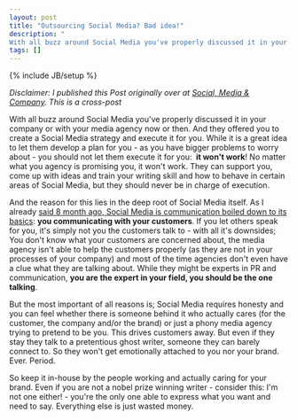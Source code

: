 ```yaml
---
layout: post
title: "Outsourcing Social Media? Bad idea!"
description: "
With all buzz around Social Media you've properly discussed it in your company or with your media agency now or then. And they offered you to create a Social Media strategy and&nbsp;execute it for you. While it is a great idea to let them develop a plan for you - as you have bigger problems to worry about - you should not let them execute it for you: **&nbsp;it won't work**! No matter what you agency is promising you, it won't work. They can support you, come up with ideas and train your writing skill and how to behave in certain areas of Social Media, but they should never be in charge of execution."
tags: []
---
```

{% include JB/setup %}

_Disclaimer: I published this Post originally over at [Social, Media & Company](http://socialmediaandcompany.blogspot.de/2010/10/outsourcing-social-media-bad-idea.html). This is a cross-post_


With all buzz around Social Media you've properly discussed it in your company or with your media agency now or then. And they offered you to create a Social Media strategy and&nbsp;execute it for you. While it is a great idea to let them develop a plan for you - as you have bigger problems to worry about - you should not let them execute it for you: **&nbsp;it won't work**! No matter what you agency is promising you, it won't work. They can support you, come up with ideas and train your writing skill and how to behave in certain areas of Social Media, but they should never be in charge of execution.


And the reason for this lies in the deep root of Social Media itself. As I already <a href="http://socialmediaandcompany.blogspot.com/2010/04/social-media-aint-any-different.html">said 8 month ago, Social Media is communication boiled down to its basics</a>: **you communicating with&nbsp;your customers**. If you let others speak for you, it's simply not you the customers talk to - with all it's downsides; You don't know what your customers are concerned about, the media agency isn't able to help the customers properly (as they are not in your processes of your company) and most of the time agencies don't even have a clue what they are talking about. While they might be experts in PR and communication, **you are the expert in your field, you should be the one talking**.

But the most important of all reasons is; Social Media requires honesty and you can feel whether there is someone behind it who actually cares (for the customer, the company and/or the brand) or just a phony media agency trying to pretend to be you. This drives customers away. But even if they stay they talk to a&nbsp;pretentious&nbsp;ghost writer, someone they can barely connect to. So they won't get emotionally attached to you nor your brand. Ever. Period.

So keep it in-house by the people working and actually caring for your brand. Even if you are not a nobel prize winning writer - consider this: I'm not one either! - you're the only one able to express what you want and need to say. Everything else is just wasted money.
